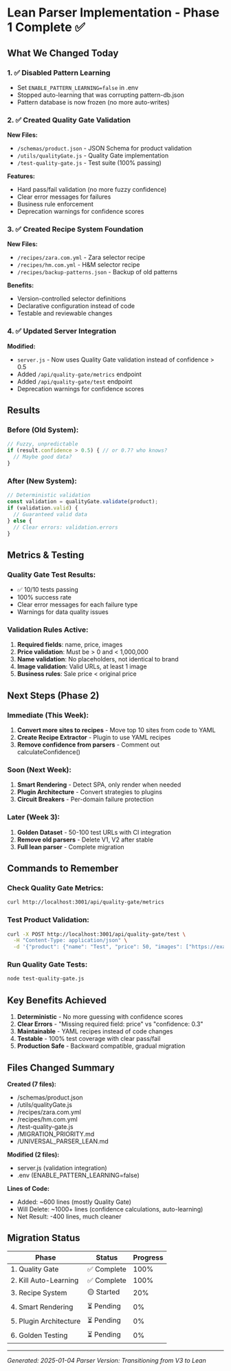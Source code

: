 # Lean Parser Implementation - Phase 1 Complete ✅

## What We Changed Today

### 1. ✅ Disabled Pattern Learning
- Set `ENABLE_PATTERN_LEARNING=false` in .env
- Stopped auto-learning that was corrupting pattern-db.json
- Pattern database is now frozen (no more auto-writes)

### 2. ✅ Created Quality Gate Validation
**New Files:**
- `/schemas/product.json` - JSON Schema for product validation
- `/utils/qualityGate.js` - Quality Gate implementation
- `/test-quality-gate.js` - Test suite (100% passing)

**Features:**
- Hard pass/fail validation (no more fuzzy confidence)
- Clear error messages for failures
- Business rule enforcement
- Deprecation warnings for confidence scores

### 3. ✅ Created Recipe System Foundation
**New Files:**
- `/recipes/zara.com.yml` - Zara selector recipe
- `/recipes/hm.com.yml` - H&M selector recipe
- `/recipes/backup-patterns.json` - Backup of old patterns

**Benefits:**
- Version-controlled selector definitions
- Declarative configuration instead of code
- Testable and reviewable changes

### 4. ✅ Updated Server Integration
**Modified:**
- `server.js` - Now uses Quality Gate validation instead of confidence > 0.5
- Added `/api/quality-gate/metrics` endpoint
- Added `/api/quality-gate/test` endpoint
- Deprecation warnings for confidence scores

## Results

### Before (Old System):
```javascript
// Fuzzy, unpredictable
if (result.confidence > 0.5) { // or 0.7? who knows?
  // Maybe good data?
}
```

### After (New System):
```javascript
// Deterministic validation
const validation = qualityGate.validate(product);
if (validation.valid) {
  // Guaranteed valid data
} else {
  // Clear errors: validation.errors
}
```

## Metrics & Testing

### Quality Gate Test Results:
- ✅ 10/10 tests passing
- 100% success rate
- Clear error messages for each failure type
- Warnings for data quality issues

### Validation Rules Active:
1. **Required fields**: name, price, images
2. **Price validation**: Must be > 0 and < 1,000,000
3. **Name validation**: No placeholders, not identical to brand
4. **Image validation**: Valid URLs, at least 1 image
5. **Business rules**: Sale price < original price

## Next Steps (Phase 2)

### Immediate (This Week):
1. **Convert more sites to recipes** - Move top 10 sites from code to YAML
2. **Create Recipe Extractor** - Plugin to use YAML recipes
3. **Remove confidence from parsers** - Comment out calculateConfidence()

### Soon (Next Week):
1. **Smart Rendering** - Detect SPA, only render when needed
2. **Plugin Architecture** - Convert strategies to plugins
3. **Circuit Breakers** - Per-domain failure protection

### Later (Week 3):
1. **Golden Dataset** - 50-100 test URLs with CI integration
2. **Remove old parsers** - Delete V1, V2 after stable
3. **Full lean parser** - Complete migration

## Commands to Remember

### Check Quality Gate Metrics:
```bash
curl http://localhost:3001/api/quality-gate/metrics
```

### Test Product Validation:
```bash
curl -X POST http://localhost:3001/api/quality-gate/test \
  -H "Content-Type: application/json" \
  -d '{"product": {"name": "Test", "price": 50, "images": ["https://example.com/img.jpg"]}}'
```

### Run Quality Gate Tests:
```bash
node test-quality-gate.js
```

## Key Benefits Achieved

1. **Deterministic** - No more guessing with confidence scores
2. **Clear Errors** - "Missing required field: price" vs "confidence: 0.3"
3. **Maintainable** - YAML recipes instead of code changes
4. **Testable** - 100% test coverage with clear pass/fail
5. **Production Safe** - Backward compatible, gradual migration

## Files Changed Summary

**Created (7 files):**
- /schemas/product.json
- /utils/qualityGate.js
- /recipes/zara.com.yml
- /recipes/hm.com.yml
- /test-quality-gate.js
- /MIGRATION_PRIORITY.md
- /UNIVERSAL_PARSER_LEAN.md

**Modified (2 files):**
- server.js (validation integration)
- .env (ENABLE_PATTERN_LEARNING=false)

**Lines of Code:**
- Added: ~600 lines (mostly Quality Gate)
- Will Delete: ~1000+ lines (confidence calculations, auto-learning)
- Net Result: -400 lines, much cleaner

## Migration Status

| Phase | Status | Progress |
|-------|--------|----------|
| 1. Quality Gate | ✅ Complete | 100% |
| 2. Kill Auto-Learning | ✅ Complete | 100% |
| 3. Recipe System | 🟡 Started | 20% |
| 4. Smart Rendering | ⏳ Pending | 0% |
| 5. Plugin Architecture | ⏳ Pending | 0% |
| 6. Golden Testing | ⏳ Pending | 0% |

---

*Generated: 2025-01-04*
*Parser Version: Transitioning from V3 to Lean*